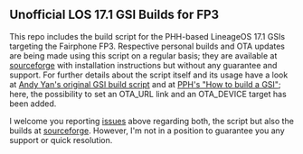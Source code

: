 
## Unofficial LOS 17.1 GSI Builds for FP3 ##

This repo includes the build script for the PHH-based LineageOS 17.1 GSIs targeting the Fairphone FP3. Respective personal builds and OTA updates are being made using this script on a regular basis; they are available at [sourceforge](https://sourceforge.net/projects/fwg-cag-fp3gsi/files/lineage-17.1/) with installation instructions but without any guarantee and support. For further details about the script itself and its usage have a look at [Andy Yan's original GSI build script](https://github.com/AndyCGYan/treble_build_los) and at [PPH's "How to build a GSI"](https://github.com/phhusson/treble_experimentations/wiki/How-to-build-a-GSI%3F); here, the possibility to set an OTA_URL link and an OTA_DEVICE target has been added.

I welcome you reporting [issues](https://github.com/fwg-cag/treble_build_los/issues) above regarding both, the script but also the builds at [sourceforge](https://sourceforge.net/projects/fwg-cag-fp3gsi/files/lineage-17.1/). However, I'm not in a position to guarantee you any support or quick resolution.

